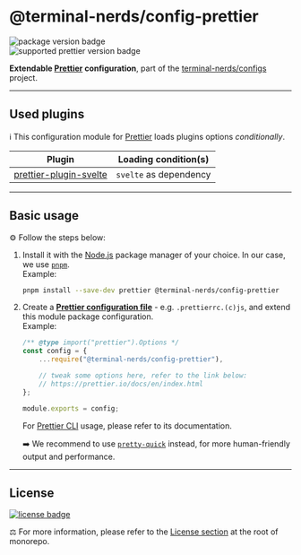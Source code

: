 # @terminal-nerds/config-prettier

![package version badge]\
![supported prettier version badge]

**Extendable [Prettier] configuration**, part of the [terminal-nerds/configs] project.

[package version badge]: https://img.shields.io/github/package-json/v/terminal-nerds/configs?filename=packages%2Fprettier%2Fpackage.json&style=for-the-badge
[supported prettier version badge]: https://img.shields.io/github/package-json/dependency-version/terminal-nerds/configs/prettier?filename=packages%2Fprettier%2Fpackage.json&style=for-the-badge
[prettier]: https://prettier.io
[terminal-nerds/configs]: https://github.com/terminal-nerds/configs

---

## Used plugins

ℹ️ This configuration module for [Prettier] loads plugins options _conditionally_.

| Plugin                   | Loading condition(s)   |
| ------------------------ | ---------------------- |
| [prettier-plugin-svelte] | `svelte` as dependency |

[prettier-plugin-svelte]: https://github.com/sveltejs/prettier-plugin-svelte

---

## Basic usage

⚙️ Follow the steps below:

1. Install it with the [Node.js] package manager of your choice. In our case,
   we use [`pnpm`](pnpm).\
   Example:

    ```sh
    pnpm install --save-dev prettier @terminal-nerds/config-prettier
    ```

    [node.js]: https://nodejs.org/en/
    [`pnpm`]: https://pnpm.io/

1. Create a **[Prettier configuration file]** - e.g. `.prettierrc.(c)js`, and extend
   this module package configuration.\
   Example:

    ```js
    /** @type import("prettier").Options */
    const config = {
    	...require("@terminal-nerds/config-prettier"),

    	// tweak some options here, refer to the link below:
    	// https://prettier.io/docs/en/index.html
    };

    module.exports = config;
    ```

    For [Prettier CLI] usage, please refer to its documentation.

    ➡️ We recommend to use [`pretty-quick`](pretty-quick) instead, for more
    human-friendly output and performance.

    [prettier configuration file]: https://prettier.io/docs/en/configuration.html
    [prettier cli]: https://prettier.io/docs/en/cli.html
    [pretty-quick]: https://github.com/azz/pretty-quick

---

## License

[![license badge]][license]

⚖️ For more information, please refer to the [License section] at the root of monorepo.

[license badge]: https://img.shields.io/github/license/terminal-nerds/configs?style=for-the-badge
[license]: https://github.com/terminal-nerds/configs/blob/main/LICENSE.md
[license section]: https://github.com/terminal-nerds/configs#License
